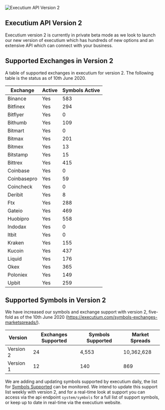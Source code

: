 ![Executium API Version 2](https://i.imgur.com/nn0w8Eo.jpg)

## Executium API Version 2
Executium version 2 is currently in private beta mode as we look to launch our new version of executium which has hundreds of new options and an extensive API which can connect with your business. 

## Supported Exchanges in Version 2
A table of supported exchanges in executium for version 2. The following table is the status as of 10th June 2020.

Exchange | Active | Symbols Active
------------ | ------------ | ------------
Binance|Yes|583
Bitfinex|Yes|294
Bitflyer|Yes|0
Bithumb|Yes|109
Bitmart|Yes|0
Bitmax|Yes|201
Bitmex|Yes|13
Bitstamp|Yes|15
Bittrex|Yes|415
Coinbase|Yes|0
Coinbasepro|Yes|59
Coincheck|Yes|0
Deribit|Yes|8
Ftx|Yes|288
Gateio|Yes|469
Huobipro|Yes|558
Indodax|Yes|0
Itbit|Yes|0
Kraken|Yes|155
Kucoin|Yes|437
Liquid|Yes|176
Okex|Yes|365
Poloniex|Yes|149
Upbit|Yes|259

## Supported Symbols in Version 2
We have increased our symbols and exchange support with version 2, five-fold as of the 10th June 2020 (https://executium.com/symbols-exchanges-marketspreads/). 

Version | Exchanges Supported | Symbols Supported | Market Spreads
------------ | ------------ | ------------  | ------------
Version 2|24|4,553|10,362,628
Version 1|12|140|869

We are adding and updating symbols supported by executium daily, the list for [Symbols Supported](./symbols-supported.md) can be monitored. We intend to update this support list weekly with version 2, and for a real-time look at support you can access via the api endpoint `system/symbols` for a full list of support symbols, or keep up to date in real-time via the executium website.
